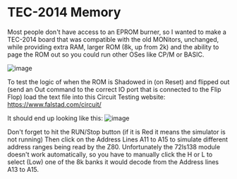 # TEC-2014 Memory
Most people don't have access to an EPROM burner, so I wanted to make a TEC-2014 board that was compatible with the old MONitors, unchanged, while providing extra RAM, larger ROM (8k, up from 2k) and the ability to page the ROM out so you could run other OSes like CP/M or BASIC.

![image](https://user-images.githubusercontent.com/13119623/125277121-63706380-e354-11eb-8323-b4ebb22897b1.png)

To test the logic of when the ROM is Shadowed in (on Reset) and flipped out (send an Out command to the correct IO port that is connected to the Flip Flop) load the text file into this Circuit Testing website:  https://www.falstad.com/circuit/

It should end up looking like this:
![image](https://user-images.githubusercontent.com/13119623/126243217-eca422d6-c39d-451c-9cea-d2222d083774.png)

Don't forget to hit the RUN/Stop button (if it is Red it means the simulator is not running)
Then click on the Address Lines A11 to A15 to simulate different address ranges being read by the Z80.
Unfortunately the 72ls138 module doesn't work automatically, so you have to manually click the H or L to select (Low) one of the 8k banks it would decode from the Address lines A13 to A15.

